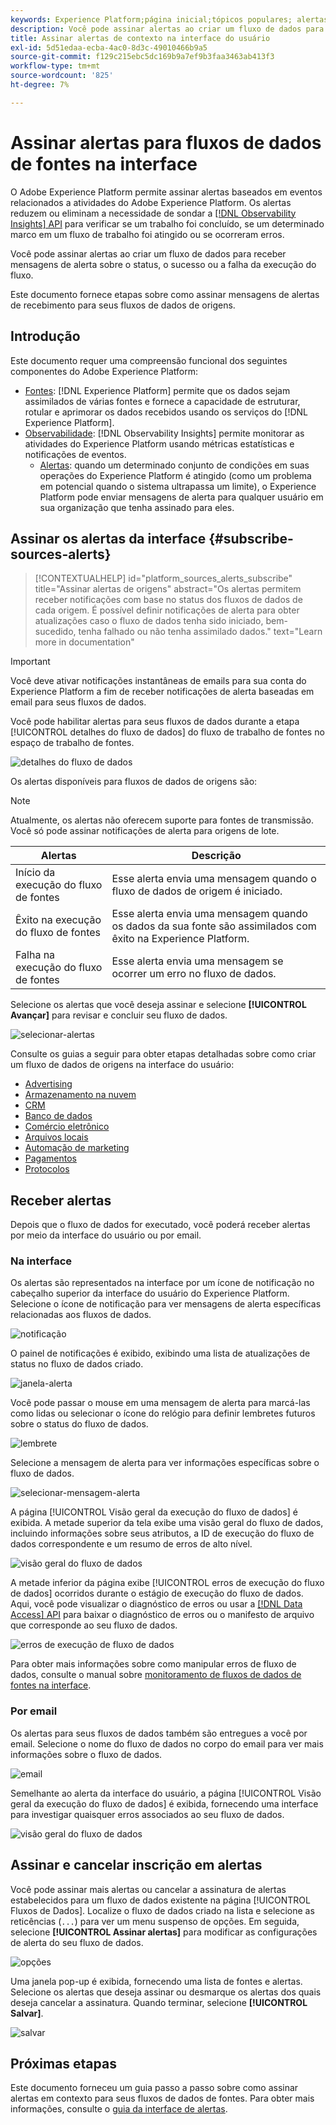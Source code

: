 ```yaml
---
keywords: Experience Platform;página inicial;tópicos populares; alertas
description: Você pode assinar alertas ao criar um fluxo de dados para receber mensagens de alerta sobre o status, o sucesso ou a falha da execução do fluxo.
title: Assinar alertas de contexto na interface do usuário
exl-id: 5d51edaa-ecba-4ac0-8d3c-49010466b9a5
source-git-commit: f129c215ebc5dc169b9a7ef9b3faa3463ab413f3
workflow-type: tm+mt
source-wordcount: '825'
ht-degree: 7%

---
```


# Assinar alertas para fluxos de dados de fontes na interface

O Adobe Experience Platform permite assinar alertas baseados em eventos relacionados a atividades do Adobe Experience Platform. Os alertas reduzem ou eliminam a necessidade de sondar a [[!DNL Observability Insights] API](../../../observability/api/overview.md) para verificar se um trabalho foi concluído, se um determinado marco em um fluxo de trabalho foi atingido ou se ocorreram erros.

Você pode assinar alertas ao criar um fluxo de dados para receber mensagens de alerta sobre o status, o sucesso ou a falha da execução do fluxo.

Este documento fornece etapas sobre como assinar mensagens de alertas de recebimento para seus fluxos de dados de origens.

## Introdução

Este documento requer uma compreensão funcional dos seguintes componentes do Adobe Experience Platform:

* [Fontes](../../home.md): [!DNL Experience Platform] permite que os dados sejam assimilados de várias fontes e fornece a capacidade de estruturar, rotular e aprimorar os dados recebidos usando os serviços do [!DNL Experience Platform].
* [Observabilidade](../../../observability/home.md): [!DNL Observability Insights] permite monitorar as atividades do Experience Platform usando métricas estatísticas e notificações de eventos.
   * [Alertas](../../../observability/alerts/overview.md): quando um determinado conjunto de condições em suas operações do Experience Platform é atingido (como um problema em potencial quando o sistema ultrapassa um limite), o Experience Platform pode enviar mensagens de alerta para qualquer usuário em sua organização que tenha assinado para eles.

## Assinar os alertas da interface {#subscribe-sources-alerts}

>[!CONTEXTUALHELP]
>id="platform_sources_alerts_subscribe"
>title="Assinar alertas de origens"
>abstract="Os alertas permitem receber notificações com base no status dos fluxos de dados de cada origem. É possível definir notificações de alerta para obter atualizações caso o fluxo de dados tenha sido iniciado, bem-sucedido, tenha falhado ou não tenha assimilado dados."
>text="Learn more in documentation"

>[!IMPORTANT]
>
>Você deve ativar notificações instantâneas de emails para sua conta do Experience Platform a fim de receber notificações de alerta baseadas em email para seus fluxos de dados.

Você pode habilitar alertas para seus fluxos de dados durante a etapa [!UICONTROL detalhes do fluxo de dados] do fluxo de trabalho de fontes no espaço de trabalho de fontes.

![detalhes do fluxo de dados](../../images/tutorials/alerts/dataflow-detail.png)

Os alertas disponíveis para fluxos de dados de origens são:

>[!NOTE]
>
>Atualmente, os alertas não oferecem suporte para fontes de transmissão. Você só pode assinar notificações de alerta para origens de lote.

| Alertas | Descrição |
| --- | --- |
| Início da execução do fluxo de fontes | Esse alerta envia uma mensagem quando o fluxo de dados de origem é iniciado. |
| Êxito na execução do fluxo de fontes | Esse alerta envia uma mensagem quando os dados da sua fonte são assimilados com êxito na Experience Platform. |
| Falha na execução do fluxo de fontes | Esse alerta envia uma mensagem se ocorrer um erro no fluxo de dados. |

Selecione os alertas que você deseja assinar e selecione **[!UICONTROL Avançar]** para revisar e concluir seu fluxo de dados.

![selecionar-alertas](../../images/tutorials/alerts/select-alerts.png)

Consulte os guias a seguir para obter etapas detalhadas sobre como criar um fluxo de dados de origens na interface do usuário:

* [Advertising](./dataflow/advertising.md)
* [Armazenamento na nuvem](./dataflow/batch/cloud-storage.md)
* [CRM](./dataflow/crm.md)
* [Banco de dados](./dataflow/databases.md)
* [Comércio eletrônico](./dataflow/ecommerce.md)
* [Arquivos locais](./create/local-system/local-file-upload.md)
* [Automação de marketing](./dataflow/marketing-automation.md)
* [Pagamentos](./dataflow/payments.md)
* [Protocolos](./dataflow/protocols.md)

## Receber alertas

Depois que o fluxo de dados for executado, você poderá receber alertas por meio da interface do usuário ou por email.

### Na interface

Os alertas são representados na interface por um ícone de notificação no cabeçalho superior da interface do usuário do Experience Platform. Selecione o ícone de notificação para ver mensagens de alerta específicas relacionadas aos fluxos de dados.

![notificação](../../images/tutorials/alerts/notification.png)

O painel de notificações é exibido, exibindo uma lista de atualizações de status no fluxo de dados criado.

![janela-alerta](../../images/tutorials/alerts/alert-window.png)

Você pode passar o mouse em uma mensagem de alerta para marcá-las como lidas ou selecionar o ícone do relógio para definir lembretes futuros sobre o status do fluxo de dados.

![lembrete](../../images/tutorials/alerts/remind-me.png)

Selecione a mensagem de alerta para ver informações específicas sobre o fluxo de dados.

![selecionar-mensagem-alerta](../../images/tutorials/alerts/select-alert-message.png)

A página [!UICONTROL Visão geral da execução do fluxo de dados] é exibida. A metade superior da tela exibe uma visão geral do fluxo de dados, incluindo informações sobre seus atributos, a ID de execução do fluxo de dados correspondente e um resumo de erros de alto nível.

![visão geral do fluxo de dados](../../images/tutorials/alerts/dataflow-overview.png)

A metade inferior da página exibe [!UICONTROL erros de execução do fluxo de dados] ocorridos durante o estágio de execução do fluxo de dados. Aqui, você pode visualizar o diagnóstico de erros ou usar a [[!DNL Data Access] API](https://www.adobe.io/experience-platform-apis/references/data-access/) para baixar o diagnóstico de erros ou o manifesto de arquivo que corresponde ao seu fluxo de dados.

![erros de execução de fluxo de dados](../../images/tutorials/alerts/dataflow-run-error.png)

Para obter mais informações sobre como manipular erros de fluxo de dados, consulte o manual sobre [monitoramento de fluxos de dados de fontes na interface](../../../dataflows/ui/monitor-sources.md).

### Por email

Os alertas para seus fluxos de dados também são entregues a você por email. Selecione o nome do fluxo de dados no corpo do email para ver mais informações sobre o fluxo de dados.

![email](../../images/tutorials/alerts/email.png)

Semelhante ao alerta da interface do usuário, a página [!UICONTROL Visão geral da execução do fluxo de dados] é exibida, fornecendo uma interface para investigar quaisquer erros associados ao seu fluxo de dados.

![visão geral do fluxo de dados](../../images/tutorials/alerts/dataflow-overview.png)

## Assinar e cancelar inscrição em alertas

Você pode assinar mais alertas ou cancelar a assinatura de alertas estabelecidos para um fluxo de dados existente na página [!UICONTROL Fluxos de Dados]. Localize o fluxo de dados criado na lista e selecione as reticências (`...`) para ver um menu suspenso de opções. Em seguida, selecione **[!UICONTROL Assinar alertas]** para modificar as configurações de alerta do seu fluxo de dados.

![opções](../../images/tutorials/alerts/options.png)

Uma janela pop-up é exibida, fornecendo uma lista de fontes e alertas. Selecione os alertas que deseja assinar ou desmarque os alertas dos quais deseja cancelar a assinatura. Quando terminar, selecione **[!UICONTROL Salvar]**.

![salvar](../../images/tutorials/alerts/save.png)

## Próximas etapas

Este documento forneceu um guia passo a passo sobre como assinar alertas em contexto para seus fluxos de dados de fontes. Para obter mais informações, consulte o [guia da interface de alertas](../../../observability/alerts/ui.md).